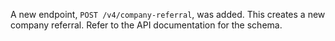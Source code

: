 A new endpoint, `POST /v4/company-referral`, was added. This creates a new company referral. Refer to the API documentation for the schema.
